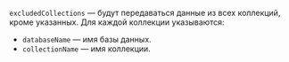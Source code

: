 `excludedCollections` — будут передаваться данные из всех коллекций, кроме указанных. Для каждой коллекции указываются:

* `databaseName` — имя базы данных.
* `collectionName` — имя коллекции.
